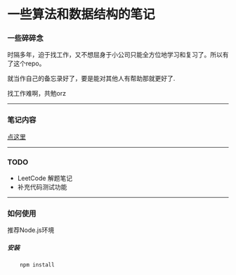 # 一些算法和数据结构的笔记

### 一些碎碎念

时隔多年，迫于找工作，又不想屈身于小公司只能全方位地学习和复习了。所以有了这个repo。

就当作自己的备忘录好了，要是能对其他人有帮助那就更好了.

找工作难啊，共勉orz

***

### 笔记内容

[点这里](./learning.md)

***

### TODO

* LeetCode 解题笔记
* 补充代码测试功能

***

### 如何使用

推荐Node.js环境

##### 安装

```sh
    npm install
```
